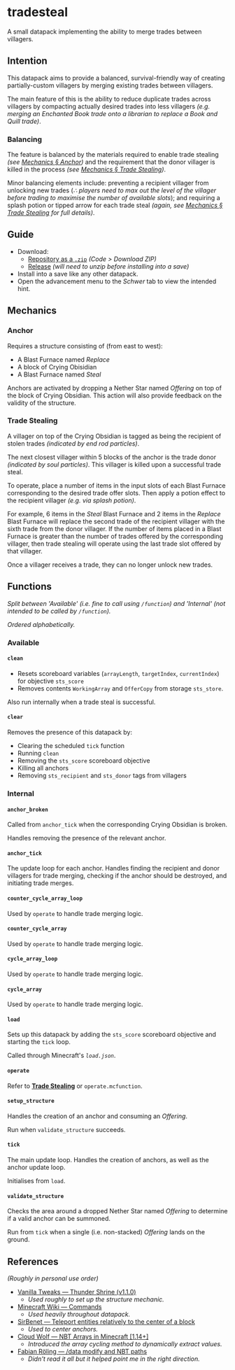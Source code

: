 # tradesteal

A small datapack implementing the ability to merge trades between villagers.

## Intention

This datapack aims to provide a balanced, survival-friendly way of creating partially-custom villagers by merging existing trades between villagers.

The main feature of this is the ability to reduce duplicate trades across villagers by compacting actually desired trades into less villagers *(e.g. merging an Enchanted Book trade onto a librarian to replace a Book and Quill trade)*.

### Balancing
The feature is balanced by the materials required to enable trade stealing *(see [Mechanics § Anchor](#anchor))* and the requirement that the donor villager is killed in the process *(see [Mechanics § Trade Stealing](#trade-stealing))*.

Minor balancing elements include: preventing a recipient villager from unlocking new trades (*∴ players need to max out the level of the villager before trading to maximise the number of available slots*); and requiring a splash potion or tipped arrow for each trade steal *(again, see [Mechanics § Trade Stealing](#trade-stealing) for full details)*.

## Guide
- Download:
    - [Repository as a `.zip`](https://github.com/itsschwer/tradesteal/archive/refs/heads/master.zip) *(Code > Download ZIP)*
    - [Release](https://github.com/itsschwer/tradesteal/releases) *(will need to unzip before installing into a save)*
- Install into a save like any other datapack.
- Open the advancement menu to the *Schwer* tab to view the intended hint.

## Mechanics

### Anchor

Requires a structure consisting of (from east to west):
- A Blast Furnace named *Replace*
- A block of Crying Obisidian
- A Blast Furnace named *Steal*

Anchors are activated by dropping a Nether Star named *Offering* on top of the block of Crying Obsidian. This action will also provide feedback on the validity of the structure.

### Trade Stealing

A villager on top of the Crying Obsidian is tagged as being the recipient of stolen trades *(indicated by end rod particles)*.

The next closest villager within 5 blocks of the anchor is the trade donor *(indicated by soul particles)*. This villager is killed upon a successful trade steal.

To operate, place a number of items in the input slots of each Blast Furnace corresponding to the desired trade offer slots. Then apply a potion effect to the recipient villager *(e.g. via splash potion)*.

For example, 6 items in the *Steal* Blast Furnace and 2 items in the *Replace* Blast Furnace will replace the second trade of the recipient villager with the sixth trade from the donor villager. If the number of items placed in a Blast Furnace is greater than the number of trades offered by the corresponding villager, then trade stealing will operate using the last trade slot offered by that villager.

Once a villager receives a trade, they can no longer unlock new trades.

## Functions
*Split between 'Available' (i.e. fine to call using `/function`) and 'Internal' (not intended to be called by `/function`).*

*Ordered alphabetically.*

### Available

#### `clean` 
- Resets scoreboard variables (`arrayLength`, `targetIndex`, `currentIndex`) for objective `sts_score`
- Removes contents `WorkingArray` and `OfferCopy` from storage `sts_store`.

Also run internally when a trade steal is successful.

#### `clear`
Removes the presence of this datapack by:
- Clearing the scheduled `tick` function
- Running `clean`
- Removing the `sts_score` scoreboard objective
- Killing all anchors
- Removing `sts_recipient` and `sts_donor` tags from villagers

### Internal

#### `anchor_broken`
Called from `anchor_tick` when the corresponding Crying Obsidian is broken.

Handles removing the presence of the relevant anchor.

#### `anchor_tick`
The update loop for each anchor. Handles finding the recipient and donor villagers for trade merging, checking if the anchor should be destroyed, and initiating trade merges.

#### `counter_cycle_array_loop`
Used by `operate` to handle trade merging logic.

#### `counter_cycle_array`
Used by `operate` to handle trade merging logic.

#### `cycle_array_loop`
Used by `operate` to handle trade merging logic.

#### `cycle_array`
Used by `operate` to handle trade merging logic.

#### `load`
Sets up this datapack by adding the `sts_score` scoreboard objective and starting the `tick` loop.

Called through Minecraft's *`load.json`*.

#### `operate`
Refer to [**Trade Stealing**](#trade-stealing) or `operate.mcfunction`.

#### `setup_structure`
Handles the creation of an anchor and consuming an *Offering*.

Run when `validate_structure` succeeds.

#### `tick`
The main update loop. Handles the creation of anchors, as well as the anchor update loop.

Initialises from `load`.

#### `validate_structure`
Checks the area around a dropped Nether Star named *Offering* to determine if a valid anchor can be summoned.

Run from `tick` when a single (i.e. non-stacked) *Offering* lands on the ground.

## References
*(Roughly in personal use order)*
- [Vanilla Tweaks — Thunder Shrine (v1.1.0)](https://vanillatweaks.net/picker/datapacks/)
    - *Used roughly to set up the structure mechanic.*
- [Minecraft Wiki — Commands](https://minecraft.fandom.com/wiki/Commands)
    - *Used heavily throughout datapack.*
- [SirBenet — Teleport entities relatively to the center of a block](https://gaming.stackexchange.com/questions/207273/teleport-entities-relatively-to-the-center-of-a-block)
    - *Used to center anchors.*
- [Cloud Wolf — NBT Arrays in Minecraft [1.14+]](https://www.youtube.com/watch?v=Bt6xD8vE7Pw)
    - *Introduced the array cycling method to dynamically extract values.*
- [Fabian Röling — /data modify and NBT paths](https://gaming.stackexchange.com/questions/351488/would-someone-give-a-thorough-explanation-of-1-14-minecrafts-data-modify)
    - *Didn't read it all but it helped point me in the right direction.*
